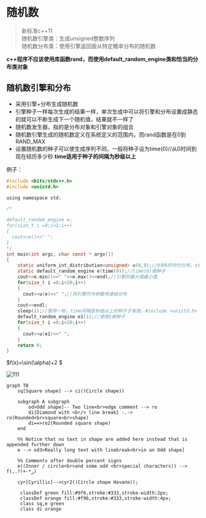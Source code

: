 # 随机数
> 新标准c++11  
> 随机数引擎类：生成unsigned整数序列  
> 随机数分布类：使用引擎返回服从特定概率分布的随机数

**c++程序不应该使用库函数rand，而使用default_random_engine类和恰当的分布类对象**  

## 随机数引擎和分布
- 采用引擎+分布生成随机数
- 引擎种子一样每次生成的结果一样，单次生成中可以将引擎和分布设置成静态的就可以不断生成下一个随机值，结果就不一样了
- 随机数发生器，指的是分布对象和引擎对象的组合
- 随机数引擎生成的随机数定义在系统定义的范围内，而rand函数是在0到RAND_MAX
- 设置随机数的种子可以使生成序列不同，一般将种子设为time(0)//从0时间到现在经历多少秒.**time适用于种子的间隔为秒级以上**

例子：
```c
#include <bits/stdc++.h>
#include <unistd.h>

using namespace std;

/*

default_random_engine e;
for(size_t i =0;i<2;i++)
{
  cout<<e()<<" ";
}
*/
int main(int argc, char const * argv[])
{
    static uniform_int_distribution<unsigned> u(0,9);//0到9的均匀分布，static的
    static default_random_engine e(time(0));//time(0)做种子
    cout<<e.min()<<" "<<e.max()<<endl;//引擎的最大值最小值
    for(size_t i =0;i<20;i++)
    {
      cout<<u(e)<<" ";//将引擎作为参数传递给分布
    }
    cout<<endl;
    sleep(1);//暂停一秒，time间隔是秒级以上的种子才有效，#include <unistd.h>
    default_random_engine e1(1);//使用1做种子
    for(size_t i =0;i<20;i++)
    {
      cout<<u(e1)<<" ";
    }
    return 0;
}

```
$f(x)=\sin(\alpha)+2  $

![111](pic/11.gif)


```mermaid
graph TB
    sq[Square shape] --> ci((Circle shape))

    subgraph A subgraph
        od>Odd shape]-- Two line<br>edge comment --> ro
        di{Diamond with <br/> line break} -.-> ro(Rounded<br>square<br>shape)
        di==>ro2(Rounded square shape)
    end

    %% Notice that no text in shape are added here instead that is appended further down
    e --> od3>Really long text with linebreak<br>in an Odd shape]

    %% Comments after double percent signs
    e((Inner / circle<br>and some odd <br>special characters)) --> f(,.?!+-*ز)

    cyr[Cyrillic]-->cyr2((Circle shape Начало));

     classDef green fill:#9f6,stroke:#333,stroke-width:2px;
     classDef orange fill:#f96,stroke:#333,stroke-width:4px;
     class sq,e green
     class di orange

```
